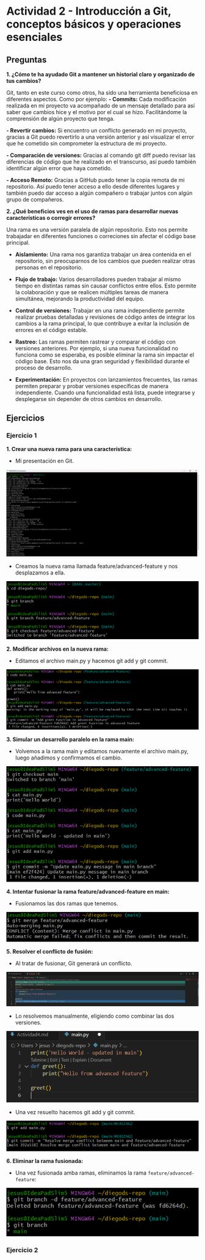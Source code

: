 # Actividad 2 - Introducción a Git, conceptos básicos y operaciones esenciales

## Preguntas

**1. ¿Cómo te ha ayudado Git a mantener un historial claro y organizado de tus cambios?**

Git, tanto en este curso como otros, ha sido una herramienta beneficiosa en diferentes aspectos. Como por ejemplo:
**- Commits:** Cada modificación realizada en mi proyecto va acompañado de un mensaje detallado para así saber que cambios hice y el motivo por el cual se hizo. Facilitándome la comprensión de algún proyecto que tenga.

**- Revertir cambios:** Si encuentro un conflicto generado en mi proyecto, gracias a Git puedo revertirlo a una versión anterior y así visualizar el error que he cometido sin comprometer la estructura de mi proyecto.

**- Comparación de versiones:** Gracias al comando git diff puedo revisar las diferencias de código que he realizado en el transcurso, así puedo también identificar algún error que haya cometido.

**- Acceso Remoto:** Gracias a GitHub puedo tener la copia remota de mi repositorio. Así puedo tener acceso a ello desde diferentes lugares y también puedo dar acceso a algún compañero o trabajar juntos con algún grupo de compañeros.

**2. ¿Qué beneficios ves en el uso de ramas para desarrollar nuevas características o corregir errores?**

Una rama es una versión paralela de algún repositorio. Esto nos permite trabajadar en diferentes funciones o correciones sin afectar el código base principal.
- **Aislamiento:** Una rama nos garantiza trabajar un área contenida en el repositorio, sin preocuparnos de los cambios que pueden realizar otras personas en el repositorio.

- **Flujo de trabajo:** Varios desarrolladores pueden trabajar al mismo tiempo en distintas ramas sin causar conflictos entre ellos. Esto permite la colaboración y que se realicen múltiples tareas de manera simultánea, mejorando la productividad del equipo.

- **Control de versiones:** Trabajar en una rama independiente permite realizar pruebas detalladas y revisiones de código antes de integrar los cambios a la rama principal, lo que contribuye a evitar la inclusión de errores en el código estable.

- **Rastreo:** Las ramas permiten rastrear y comparar el código con versiones anteriores. Por ejemplo, si una nueva funcionalidad no funciona como se esperaba, es posible eliminar la rama sin impactar el código base. Esto nos da una gran seguridad y flexibilidad durante el proceso de desarrollo.

- **Experimentación:** En proyectos con lanzamientos frecuentes, las ramas permiten preparar y probar versiones específicas de manera independiente. Cuando una funcionalidad está lista, puede integrarse y desplegarse sin depender de otros cambios en desarrollo.

## Ejercicios

### Ejercicio 1

**1. Crear una nueva rama para una característica:**

- Mi presentación en Git.
  
![Presentación](imgs/Presentacion.png)

- Creamos la nueva rama llamada feature/advanced-feature y nos desplazamos a ella.

![NewBranch](imgs/newbranch.png)

**2. Modificar archivos en la nueva rama:**

- Editamos el archivo main.py y hacemos git add y git commit.

![Edit](imgs/editmain.png)

**3. Simular un desarrollo paralelo en la rama main:**

- Volvemos a la rama main y editamos nuevamente el archivo main.py, luego añadimos y confirmamos el cambio.

![NewEdit](imgs/branchmain.png)

**4. Intentar fusionar la rama feature/advanced-feature en main:**

- Fusionamos las dos ramas que tenemos.

![Merge](imgs/merge.png)

**5. Resolver el conflicto de fusión:**

- Al tratar de fusionar, Git generará un conflicto.

![Merge](imgs/conflict.png)

- Lo resolvemos manualmente, eligiendo como combinar las dos versiones.

![MergeResolved](imgs/conflictrsvd.png)

- Una vez resuelto hacemos git add y git commit.

![LastCommit](imgs/commitresolve.png)

**6. Eliminar la rama fusionada:**

- Una vez fusionada amba ramas, eliminamos la rama `feature/advanced-feature`:

![Delete](imgs/deletebranch.png)

### Ejercicio 2
